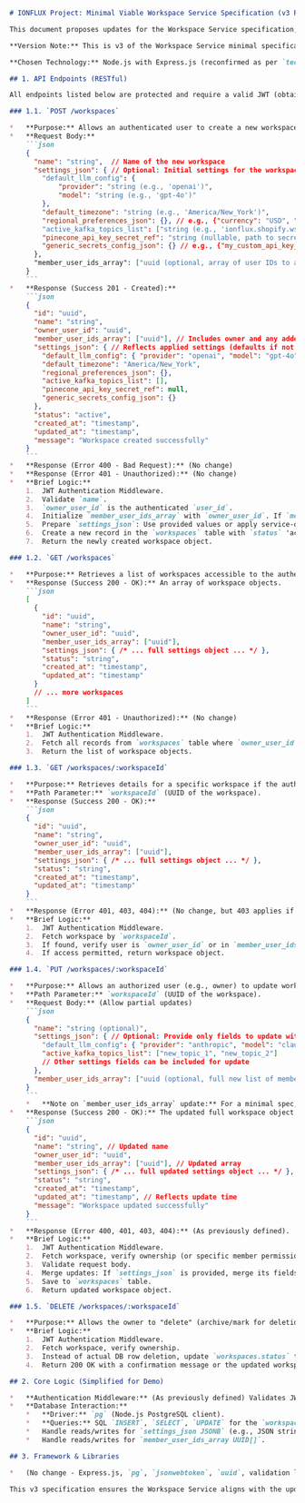 ```markdown
# IONFLUX Project: Minimal Viable Workspace Service Specification (v3 Proposals)

This document proposes updates for the Workspace Service specification, aligning it with the V3 data models in `initial_schema_demo_v3.sql`, `conceptual_definition_v3.md`, and the overall technical strategy in `technical_stack_and_demo_strategy_v3.md`.

**Version Note:** This is v3 of the Workspace Service minimal specification.

**Chosen Technology:** Node.js with Express.js (reconfirmed as per `technical_stack_and_demo_strategy_v3.md`).

## 1. API Endpoints (RESTful)

All endpoints listed below are protected and require a valid JWT (obtained from the User Service) in the `Authorization` header. A middleware validates the JWT and extracts `user_id`.

### 1.1. `POST /workspaces`

*   **Purpose:** Allows an authenticated user to create a new workspace.
*   **Request Body:**
    ```json
    {
      "name": "string",  // Name of the new workspace
      "settings_json": { // Optional: Initial settings for the workspace
        "default_llm_config": {
            "provider": "string (e.g., 'openai')",
            "model": "string (e.g., 'gpt-4o')"
        },
        "default_timezone": "string (e.g., 'America/New_York')",
        "regional_preferences_json": {}, // e.g., {"currency": "USD", "language": "en-US"}
        "active_kafka_topics_list": ["string (e.g., 'ionflux.shopify.ws_new.orders.created')"], // Optional initial topics
        "pinecone_api_key_secret_ref": "string (nullable, path to secret if workspace-specific key)",
        "generic_secrets_config_json": {} // e.g., {"my_custom_api_key_label": "path_to_secret_xyz"}
      },
      "member_user_ids_array": ["uuid (optional, array of user IDs to add as initial members)"]
    }
    ```
*   **Response (Success 201 - Created):**
    ```json
    {
      "id": "uuid",
      "name": "string",
      "owner_user_id": "uuid",
      "member_user_ids_array": ["uuid"], // Includes owner and any added members
      "settings_json": { // Reflects applied settings (defaults if not provided in request)
        "default_llm_config": { "provider": "openai", "model": "gpt-4o" },
        "default_timezone": "America/New_York",
        "regional_preferences_json": {},
        "active_kafka_topics_list": [],
        "pinecone_api_key_secret_ref": null,
        "generic_secrets_config_json": {}
      },
      "status": "active",
      "created_at": "timestamp",
      "updated_at": "timestamp",
      "message": "Workspace created successfully"
    }
    ```
*   **Response (Error 400 - Bad Request):** (No change)
*   **Response (Error 401 - Unauthorized):** (No change)
*   **Brief Logic:**
    1.  JWT Authentication Middleware.
    2.  Validate `name`.
    3.  `owner_user_id` is the authenticated `user_id`.
    4.  Initialize `member_user_ids_array` with `owner_user_id`. If `member_user_ids_array` is in request, add valid user IDs to this list (ensure owner is always present).
    5.  Prepare `settings_json`: Use provided values or apply service-defined defaults if not provided.
    6.  Create a new record in the `workspaces` table with `status` 'active'.
    7.  Return the newly created workspace object.

### 1.2. `GET /workspaces`

*   **Purpose:** Retrieves a list of workspaces accessible to the authenticated user (owned or member of).
*   **Response (Success 200 - OK):** An array of workspace objects.
    ```json
    [
      {
        "id": "uuid",
        "name": "string",
        "owner_user_id": "uuid",
        "member_user_ids_array": ["uuid"],
        "settings_json": { /* ... full settings object ... */ },
        "status": "string",
        "created_at": "timestamp",
        "updated_at": "timestamp"
      }
      // ... more workspaces
    ]
    ```
*   **Response (Error 401 - Unauthorized):** (No change)
*   **Brief Logic:**
    1.  JWT Authentication Middleware.
    2.  Fetch all records from `workspaces` table where `owner_user_id` matches the authenticated `user_id` OR where the authenticated `user_id` is present in the `member_user_ids_array`.
    3.  Return the list of workspace objects.

### 1.3. `GET /workspaces/:workspaceId`

*   **Purpose:** Retrieves details for a specific workspace if the authenticated user has access.
*   **Path Parameter:** `workspaceId` (UUID of the workspace).
*   **Response (Success 200 - OK):**
    ```json
    {
      "id": "uuid",
      "name": "string",
      "owner_user_id": "uuid",
      "member_user_ids_array": ["uuid"],
      "settings_json": { /* ... full settings object ... */ },
      "status": "string",
      "created_at": "timestamp",
      "updated_at": "timestamp"
    }
    ```
*   **Response (Error 401, 403, 404):** (No change, but 403 applies if user is not owner or member).
*   **Brief Logic:**
    1.  JWT Authentication Middleware.
    2.  Fetch workspace by `workspaceId`.
    3.  If found, verify user is `owner_user_id` or in `member_user_ids_array`.
    4.  If access permitted, return workspace object.

### 1.4. `PUT /workspaces/:workspaceId`

*   **Purpose:** Allows an authorized user (e.g., owner) to update workspace properties.
*   **Path Parameter:** `workspaceId` (UUID of the workspace).
*   **Request Body:** (Allow partial updates)
    ```json
    {
      "name": "string (optional)",
      "settings_json": { // Optional: Provide only fields to update within settings_json
        "default_llm_config": { "provider": "anthropic", "model": "claude-3-opus" },
        "active_kafka_topics_list": ["new_topic_1", "new_topic_2"]
        // Other settings fields can be included for update
      },
      "member_user_ids_array": ["uuid (optional, full new list of members for replacement, or handle via dedicated member endpoints)"]
    }
    ```
    *   **Note on `member_user_ids_array` update:** For a minimal spec, replacing the whole array is simpler. Granular add/remove might be separate endpoints (e.g., `/workspaces/:workspaceId/members`). Owner should not be removable here.
*   **Response (Success 200 - OK):** The updated full workspace object.
    ```json
    {
      "id": "uuid",
      "name": "string", // Updated name
      "owner_user_id": "uuid",
      "member_user_ids_array": ["uuid"], // Updated array
      "settings_json": { /* ... full updated settings object ... */ },
      "status": "string",
      "created_at": "timestamp",
      "updated_at": "timestamp", // Reflects update time
      "message": "Workspace updated successfully"
    }
    ```
*   **Response (Error 400, 401, 403, 404):** (As previously defined).
*   **Brief Logic:**
    1.  JWT Authentication Middleware.
    2.  Fetch workspace, verify ownership (or specific member permissions if defined for settings changes).
    3.  Validate request body.
    4.  Merge updates: If `settings_json` is provided, merge its fields into the existing `settings_json` in the DB (JSONB merge). Update `name` if provided. Replace `member_user_ids_array` if provided (ensure owner remains).
    5.  Save to `workspaces` table.
    6.  Return updated workspace object.

### 1.5. `DELETE /workspaces/:workspaceId`

*   **Purpose:** Allows the owner to "delete" (archive/mark for deletion) a workspace.
*   **Brief Logic:**
    1.  JWT Authentication Middleware.
    2.  Fetch workspace, verify ownership.
    3.  Instead of actual DB row deletion, update `workspaces.status` to 'archived' or 'pending_deletion'.
    4.  Return 200 OK with a confirmation message or the updated workspace object with the new status.

## 2. Core Logic (Simplified for Demo)

*   **Authentication Middleware:** (As previously defined) Validates JWT, extracts `user_id`, attaches to `req.user`.
*   **Database Interaction:**
    *   **Driver:** `pg` (Node.js PostgreSQL client).
    *   **Queries:** SQL `INSERT`, `SELECT`, `UPDATE` for the `workspaces` table as per `initial_schema_demo_v3.sql`.
    *   Handle reads/writes for `settings_json JSONB` (e.g., JSON stringify/parse, or use DB JSON functions for partial updates).
    *   Handle reads/writes for `member_user_ids_array UUID[]`.

## 3. Framework & Libraries

*   (No change - Express.js, `pg`, `jsonwebtoken`, `uuid`, validation library).

This v3 specification ensures the Workspace Service aligns with the updated database schema (`initial_schema_demo_v3.sql`), particularly regarding `settings_json` and `member_user_ids_array`. Field name conventions (snake_case) are maintained.
```
